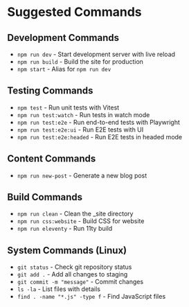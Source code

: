 # Suggested Commands

## Development Commands
- `npm run dev` - Start development server with live reload
- `npm run build` - Build the site for production
- `npm start` - Alias for `npm run dev`

## Testing Commands
- `npm test` - Run unit tests with Vitest
- `npm run test:watch` - Run tests in watch mode
- `npm run test:e2e` - Run end-to-end tests with Playwright
- `npm run test:e2e:ui` - Run E2E tests with UI
- `npm run test:e2e:headed` - Run E2E tests in headed mode

## Content Commands
- `npm run new-post` - Generate a new blog post

## Build Commands
- `npm run clean` - Clean the _site directory
- `npm run css:website` - Build CSS for website
- `npm run eleventy` - Run 11ty build

## System Commands (Linux)
- `git status` - Check git repository status
- `git add .` - Add all changes to staging
- `git commit -m "message"` - Commit changes
- `ls -la` - List files with details
- `find . -name "*.js" -type f` - Find JavaScript files